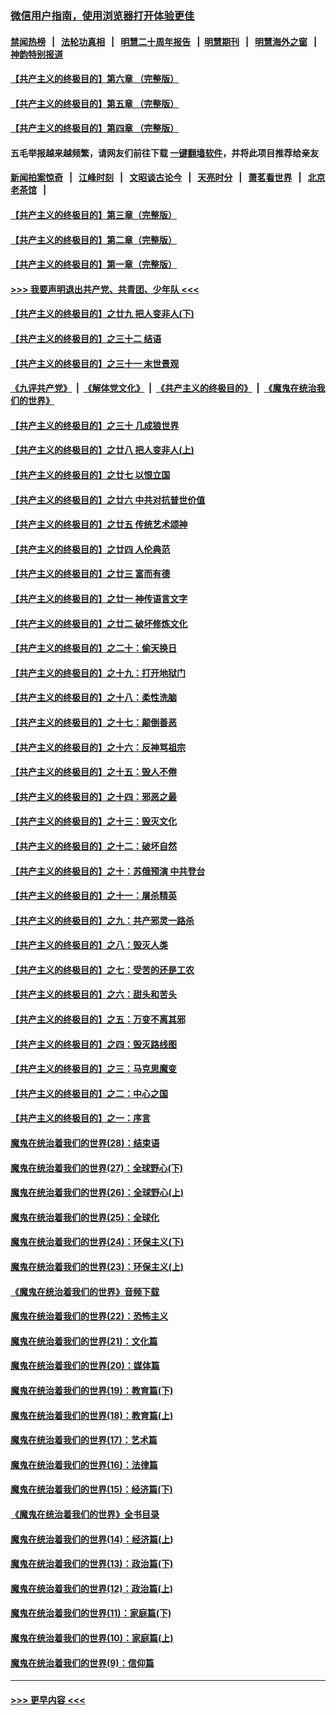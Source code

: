 ### [微信用户指南，使用浏览器打开体验更佳](https://github.com/gfw-breaker/banned-news1/blob/master/indexes/wechat-guide.md?t=0)
#### [禁闻热榜](热点新闻.md?t=0)  &nbsp;&nbsp;|&nbsp;&nbsp; [法轮功真相](https://github.com/gfw-breaker/truth/blob/master/README.md?t=0) &nbsp;&nbsp;|&nbsp;&nbsp; [明慧二十周年报告](https://github.com/gfw-breaker/mh-reports/blob/master/README.md?t=0) &nbsp;&nbsp;|&nbsp;&nbsp;[明慧期刊](https://github.com/gfw-breaker/mh-qikan) &nbsp;&nbsp;|&nbsp;&nbsp; [明慧海外之窗](https://github.com/gfw-breaker/mh-news/blob/master/README.md?t=0) &nbsp;&nbsp;|&nbsp;&nbsp; [神韵特别报道](https://github.com/gfw-breaker/mh-news/blob/master/shenyun.md?t=0)
#### [【共产主义的终极目的】第六章 （完整版）](../pages/nsc422/n11428913.md?t=02150922) 
#### [【共产主义的终极目的】第五章 （完整版）](../pages/nsc422/n11428912.md?t=02150922) 
#### [【共产主义的终极目的】第四章 （完整版）](../pages/nsc422/n11428907.md?t=02150922) 
#### 五毛举报越来越频繁，请网友们前往下载 [一键翻墙软件](https://github.com/gfw-breaker/ssr-accounts)，并将此项目推荐给亲友
#### [新闻拍案惊奇](https://github.com/gfw-breaker/banned-news1/blob/master/pages/link4.md) &nbsp;&nbsp;|&nbsp;&nbsp; [江峰时刻](https://github.com/gfw-breaker/banned-news1/blob/master/pages/link4.md) &nbsp;&nbsp;|&nbsp;&nbsp; [文昭谈古论今](https://github.com/gfw-breaker/banned-news1/blob/master/pages/link4.md) &nbsp;&nbsp;|&nbsp;&nbsp; [天亮时分](https://github.com/gfw-breaker/banned-news1/blob/master/pages/link4.md) &nbsp;&nbsp;|&nbsp;&nbsp; [萧茗看世界](https://github.com/gfw-breaker/banned-news1/blob/master/pages/link4.md) &nbsp;&nbsp;|&nbsp;&nbsp; [北京老茶馆](https://github.com/gfw-breaker/banned-news1/blob/master/pages/link4.md) &nbsp;&nbsp;|&nbsp;&nbsp; 
#### [【共产主义的终极目的】第三章（完整版）](../pages/nsc422/n11428848.md?t=02150922) 
#### [【共产主义的终极目的】第二章（完整版）](../pages/nsc422/n11428831.md?t=02150922) 
#### [【共产主义的终极目的】第一章（完整版）](../pages/nsc422/n11417651.md?t=02150922) 
#### [>>> 我要声明退出共产党、共青团、少年队 <<<](https://github.com/begood0513/goodnews/blob/master/quit/letter.md) 
#### [【共产主义的终极目的】之廿九 把人变非人(下)](../pages/nsc422/n11344140.md?t=02150922) 
#### [【共产主义的终极目的】之三十二 结语](../pages/nsc422/n11360535.md?t=02150922) 
#### [【共产主义的终极目的】之三十一 末世景观](../pages/nsc422/n11351129.md?t=02150922) 
#### [《九评共产党》](https://github.com/begood0513/9ping.md/blob/master/README.md) &nbsp;|&nbsp; [《解体党文化》](../../../../jtdwh.md/blob/master/README.md)  &nbsp;|&nbsp; [《共产主义的终极目的》](../../../../gczydzjmd.md/blob/master/README.md) &nbsp;|&nbsp; [《魔鬼在统治我们的世界》](../../../../mgztzwmdsj.md/blob/master/README.md) 
#### [【共产主义的终极目的】之三十 几成狼世界](../pages/nsc422/n11348280.md?t=02150922) 
#### [【共产主义的终极目的】之廿八 把人变非人(上)](../pages/nsc422/n11340492.md?t=02150922) 
#### [【共产主义的终极目的】之廿七 以恨立国](../pages/nsc422/n11336944.md?t=02150922) 
#### [【共产主义的终极目的】之廿六 中共对抗普世价值](../pages/nsc422/n11324785.md?t=02150922) 
#### [【共产主义的终极目的】之廿五 传统艺术颂神](../pages/nsc422/n11296396.md?t=02150922) 
#### [【共产主义的终极目的】之廿四 人伦典范](../pages/nsc422/n11296397.md?t=02150922) 
#### [【共产主义的终极目的】之廿三 富而有德](../pages/nsc422/n11283598.md?t=02150922) 
#### [【共产主义的终极目的】之廿一 神传语言文字](../pages/nsc422/n11263265.md?t=02150922) 
#### [【共产主义的终极目的】之廿二 破坏修炼文化](../pages/nsc422/n11245728.md?t=02150922) 
#### [【共产主义的终极目的】之二十：偷天换日](../pages/nsc422/n11238846.md?t=02150922) 
#### [【共产主义的终极目的】之十九：打开地狱门](../pages/nsc422/n11206376.md?t=02150922) 
#### [【共产主义的终极目的】之十八：柔性洗脑](../pages/nsc422/n11199994.md?t=02150922) 
#### [【共产主义的终极目的】之十七：颠倒善恶](../pages/nsc422/n11179782.md?t=02150922) 
#### [【共产主义的终极目的】之十六：反神骂祖宗](../pages/nsc422/n11166798.md?t=02150922) 
#### [【共产主义的终极目的】之十五：毁人不倦](../pages/nsc422/n11166792.md?t=02150922) 
#### [【共产主义的终极目的】之十四：邪恶之最](../pages/nsc422/n11150249.md?t=02150922) 
#### [【共产主义的终极目的】之十三：毁灭文化](../pages/nsc422/n11135227.md?t=02150922) 
#### [【共产主义的终极目的】之十二：破坏自然](../pages/nsc422/n11135214.md?t=02150922) 
#### [【共产主义的终极目的】之十：苏俄预演 中共登台](../pages/nsc422/n11118424.md?t=02150922) 
#### [【共产主义的终极目的】之十一：屠杀精英](../pages/nsc422/n11118442.md?t=02150922) 
#### [【共产主义的终极目的】之九：共产邪灵一路杀](../pages/nsc422/n11114139.md?t=02150922) 
#### [【共产主义的终极目的】之八：毁灭人类](../pages/nsc422/n11108503.md?t=02150922) 
#### [【共产主义的终极目的】之七：受苦的还是工农](../pages/nsc422/n11101809.md?t=02150922) 
#### [【共产主义的终极目的】之六：甜头和苦头](../pages/nsc422/n11096971.md?t=02150922) 
#### [【共产主义的终极目的】之五：万变不离其邪](../pages/nsc422/n11091285.md?t=02150922) 
#### [【共产主义的终极目的】之四：毁灭路线图](../pages/nsc422/n11086284.md?t=02150922) 
#### [【共产主义的终极目的】之三：马克思魔变](../pages/nsc422/n11061941.md?t=02150922) 
#### [【共产主义的终极目的】之二：中心之国](../pages/nsc422/n11047728.md?t=02150922) 
#### [【共产主义的终极目的】之一：序言](../pages/nsc422/n11086077.md?t=02150922) 
#### [魔鬼在统治着我们的世界(28)：结束语](../pages/nsc422/n10936246.md?t=02150922) 
#### [魔鬼在统治着我们的世界(27)：全球野心(下)](../pages/nsc422/n10928319.md?t=02150922) 
#### [魔鬼在统治着我们的世界(26)：全球野心(上)](../pages/nsc422/n10900318.md?t=02150922) 
#### [魔鬼在统治着我们的世界(25)：全球化](../pages/nsc422/n10788205.md?t=02150922) 
#### [魔鬼在统治着我们的世界(24)：环保主义(下)](../pages/nsc422/n10695307.md?t=02150922) 
#### [魔鬼在统治着我们的世界(23)：环保主义(上)](../pages/nsc422/n10688613.md?t=02150922) 
#### [《魔鬼在统治着我们的世界》音频下载](../pages/nsc422/n10635553.md?t=02150922) 
#### [魔鬼在统治着我们的世界(22)：恐怖主义](../pages/nsc422/n10614727.md?t=02150922) 
#### [魔鬼在统治着我们的世界(21)：文化篇](../pages/nsc422/n10597706.md?t=02150922) 
#### [魔鬼在统治着我们的世界(20)：媒体篇](../pages/nsc422/n10586579.md?t=02150922) 
#### [魔鬼在统治着我们的世界(19)：教育篇(下)](../pages/nsc422/n10564808.md?t=02150922) 
#### [魔鬼在统治着我们的世界(18)：教育篇(上)](../pages/nsc422/n10526970.md?t=02150922) 
#### [魔鬼在统治着我们的世界(17)：艺术篇](../pages/nsc422/n10499093.md?t=02150922) 
#### [魔鬼在统治着我们的世界(16)：法律篇](../pages/nsc422/n10485969.md?t=02150922) 
#### [魔鬼在统治着我们的世界(15)：经济篇(下)](../pages/nsc422/n10469975.md?t=02150922) 
#### [《魔鬼在统治着我们的世界》全书目录](../pages/nsc422/n10464261.md?t=02150922) 
#### [魔鬼在统治着我们的世界(14)：经济篇(上)](../pages/nsc422/n10457370.md?t=02150922) 
#### [魔鬼在统治着我们的世界(13)：政治篇(下)](../pages/nsc422/n10448270.md?t=02150922) 
#### [魔鬼在统治着我们的世界(12)：政治篇(上)](../pages/nsc422/n10444576.md?t=02150922) 
#### [魔鬼在统治着我们的世界(11)：家庭篇(下)](../pages/nsc422/n10440961.md?t=02150922) 
#### [魔鬼在统治着我们的世界(10)：家庭篇(上)](../pages/nsc422/n10435448.md?t=02150922) 
#### [魔鬼在统治着我们的世界(9)：信仰篇](../pages/nsc422/n10432159.md?t=02150922) 

----
#### [ >>> 更早内容 <<< ](../indexes/nsc422-earlier.md)
